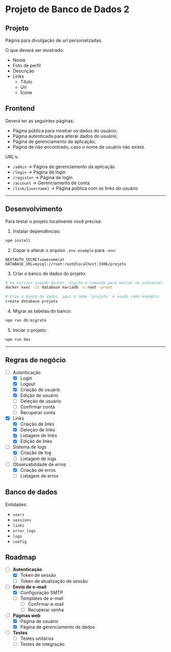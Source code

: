 # Projeto de Banco de Dados 2

## Projeto

Página para divulgação de url personalizadas.

O que deverá ser mostrado:

- Nome
- Foto de perfil
- Descrição
- Links
  - Título
  - Url
  - Ícone

## Frontend

Deverá ter as seguintes páginas:
- Página pública para mostrar os dados do usuário;
- Página autenticada para alterar dados do usuário;
- Página de gerenciamento da aplicação;
- Página de não encontrado, caso o nome de usuário não exista.

URL's:
- `/admin` -> Página de gerenciamento da aplicação
- `/login` -> Página de login
- `/register` -> Página de login
- `/account` -> Gerenciamento de conta
- `/link/{username}` -> Página pública com os links do usuário

--- 

## Desenvolvimento

Para testar o projeto localmente você precisa:

1. Instalar dependências:
  ```bash
  npm install
  ``` 
2. Copar e alterar o arquivo `.env.example` para `.env`:
  ```env
  NEXTAUTH_SECRET=awesomecat
  DATABASE_URL=mysql://root:root@localhost:3306/projeto
  ```
3. Criar o banco de dados do projeto:
  ```bash
  # Se estiver usando docker, digite o comando para entrar no container:
  docker exec -it database mariadb -u root -proot

  # Crie o banco de dados, aqui o nome `projeto` é usado como exemplo:
  create database projeto
  ```
4. Migrar as tabelas do banco:
  ```bash
  npm run db:migrate
  ```
5. Iniciar o projeto:
```bash
npm run dev
```

---

## Regras de negócio

- [ ] Autenticação
  - [x] Login
  - [x] Logout
  - [x] Criação de usuário
  - [x] Edição de usuário
  - [ ] Deleção de usuário
  - [ ] Confirmar conta
  - [ ] Recuperar conta
- [x] Links
  - [x] Criação de links
  - [x] Deleção de links
  - [x] Listagem de links
  - [x] Edição de links
- [ ] Sistema de logs
  - [x] Criação de log
  - [ ] Listagem de logs
- [ ] Observabilidade de erros
  - [x] Criação de erros
  - [ ] Listagem de erros

## Banco de dados

Entidades:
- `users`
- `sessions`
- `links`
- `error_logs`
- `logs`
- `config`

## Roadmap

- [ ] **Autenticação**
  - [x] Token de sessão
  - [ ] Token de atualização de sessão 
- [ ] **Envio de e-mail**
  - [x] Configuração SMTP
  - [ ] Templates de e-mail
    - [ ] Confirmar e-mail
    - [ ] Recuperar senha
- [ ] **Páginas web**
  - [x] Página de usuário
  - [x] Página de gerenciamento de dados
- [ ] **Testes**
  - [ ] Testes unitários
  - [ ] Testes de integração
